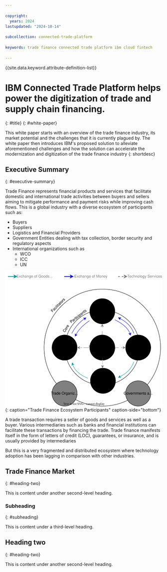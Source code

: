 ```yaml
---

copyright:
  years: 2024
lastupdated: "2024-10-14"

subcollection: connected-trade-platform

keywords: trade finance connected trade platform ibm cloud fintech

---
```


{{site.data.keyword.attribute-definition-list}}


# IBM Connected Trade Platform helps power the digitization of trade and supply chain financing.
{: #title}
{: #white-paper}

This white paper starts with an overview of the trade finance industry, its market potential and the challenges that it is currently plagued by. The white paper then introduces IBM's proposed solution to alleviate aforementioned challenges and how the solution can accelerate the modernization and digitization of the trade finance industry
{: shortdesc}



## Executive Summary
{: #executive-summary}

Trade Finance represents financial products and services that facilitate domestic and international trade activities between buyers and sellers aiming to mitigate performance and payment risks while improving cash flows. This is a global industry with a diverse ecosystem of participants such as:

- Buyers
- Suppliers
- Logistics and Financial Providers
- Government Entities dealing with tax collection, border security and regulatory aspects
- International organizations such as
	- WCO
	- ICC
	- UN

![Trade Finance Ecosystem Participants.](images/EcosystemParticipants.drawio.svg "Trade Finance Ecosystem Participants"){: caption="Trade Finance Ecosystem Participants" caption-side="bottom"}

A trade transaction requires a seller of goods and services as well as a buyer. Various intermediaries such as banks and financial institutions can facilitate these transactions by financing the trade. Trade finance manifests itself in the form of letters of credit (LOC), guarantees, or insurance, and is usually provided by intermediaries

But this is a very fragmented and distributed ecosystem where technology adoption has been lagging in comparison with other industries.

## Trade Finance Market
{: #heading-two}

This is content under another second-level heading.


### Subheading
{: #subheading}

This is content under a third-level heading.

## Heading two
{: #heading-two}

This is content under another second-level heading.
